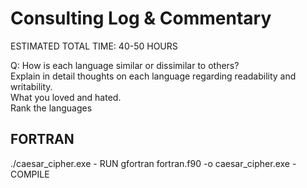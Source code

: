 # Consulting Log & Commentary 
ESTIMATED TOTAL TIME: 40-50 HOURS

Q: How is each language similar or dissimilar to others?  
   Explain in detail thoughts on each language regarding   readability and writability.   
   What you loved and hated.  
   Rank the languages   

## FORTRAN
./caesar_cipher.exe - RUN
gfortran fortran.f90 -o caesar_cipher.exe - COMPILE 
